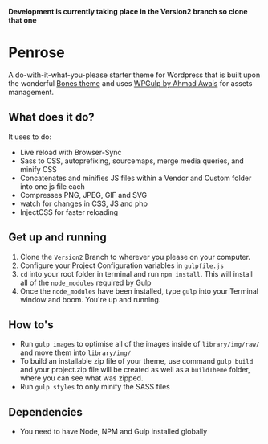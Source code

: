 **Development is currently taking place in the Version2 branch so clone that one**

# Penrose

A do-with-it-what-you-please starter theme for Wordpress that is built upon the wonderful [Bones theme](https://github.com/eddiemachado/bones) and uses [WPGulp by Ahmad Awais](https://github.com/ahmadawais/WPGulp) for assets management.  


## What does it do?

It uses  to do:

 - Live reload with Browser-Sync
 - Sass to CSS, autoprefixing, sourcemaps, merge media queries, and minify CSS
 - Concatenates and minifies JS files within a Vendor and Custom folder into one js file each
 - Compresses PNG, JPEG, GIF and SVG
 - watch for changes in CSS, JS and php
 - InjectCSS for faster reloading

## Get up and running

 1. Clone the `Version2` Branch to wherever you please on your computer.
 2. Configure your Project Configuration variables in `gulpfile.js`
 3. `cd` into your root folder in terminal and run `npm install`. This will install all of the `node_modules` required by Gulp
 4. Once the `node_modules` have been installed, type `gulp` into your Terminal window and boom. You're up and running.

## How to's

 - Run `gulp images` to optimise all of the images inside of `library/img/raw/` and move them into `library/img/`
 - To build an installable zip file of your theme, use command `gulp build` and your project.zip file will be created as well as a `buildTheme` folder, where you can see what was zipped.
 - Run `gulp styles` to only minify the SASS files



## Dependencies

 - You need to have Node, NPM and Gulp installed globally
